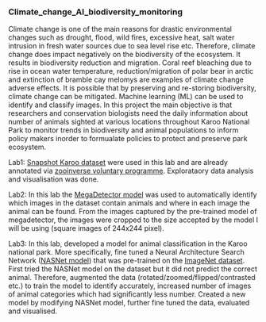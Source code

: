 ### Climate_change_AI_biodiversity_monitoring
Climate change is one of the main reasons for drastic environmental changes such as drought, flood, wild fires, excessive heat, salt water intrusion in fresh water sources due to sea level rise etc. Therefore, climate change does impact negatively on the biodiversity of the ecosystem. It results in biodiversity reduction and migration. Coral reef bleaching due to rise in ocean water temperature, reduction/migration of polar bear in arctic and extinction of bramble cay melomys are examples of climate change adverse effects. It is possible that by preserving and re-storing biodiversity, climate change can be mitigated. Machine learning (ML) can be used to identify and classify images. In this project the main objective is that researchers and conservation biologists need the daily information about number of animals sighted at various locations throughout Karoo National Park to monitor trends in biodiversity and animal populations to inform policy makers inorder to formualate policies to protect and preserve park ecosystem.

Lab1: [Snapshot Karoo dataset](https://lila.science/datasets/snapshot-karoo) were used in this lab and are already annotated via [zooinverse voluntary programme](https://www.zooniverse.org/projects/shuebner729/snapshot-karoo/classify). Explorataory data analysis and visualisation was done.

Lab2: In this lab the [MegaDetector model](https://github.com/microsoft/CameraTraps/blob/main/megadetector.md) was used to automatically identify which images in the dataset contain animals and where in each image the animal can be found. From the images captured by the pre-trained model of megadetector, the images were cropped to the size accepted by the model I will be using (square images of 244x244 pixel). 

Lab3: In this lab, developed a model for animal classification in the Karoo national park. More specifically, fine tuned a Neural Architecture Search Network ([NASNet model](https://arxiv.org/abs/1707.07012)) that was pre-trained on the [ImageNet dataset](https://www.image-net.org/index.php). First tried the NASNet model on the dataset but it did not predict the correct animal. Therefore, augmented the data (rotated/zoomed/flipped/contrasted etc.) to train the model to identify accurately, increased number of images of animal categories which had significantly less number. Created a new model by modifying NASNet model, further fine tuned the data, evaluated and visualised. 
